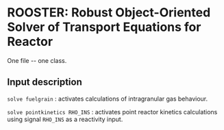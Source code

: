 # ROOSTER: Robust Object-Oriented Solver of Transport Equations for Reactor

One file -- one class.

## Input description

`solve fuelgrain` : activates calculations of intragranular gas behaviour.

`solve pointkinetics RHO_INS` : activates point reactor kinetics calculations using signal `RHO_INS` as a reactivity input.

